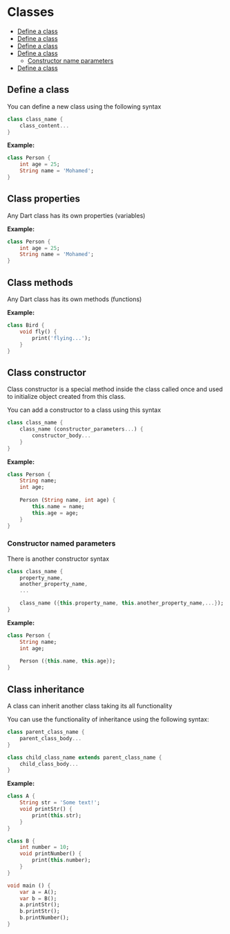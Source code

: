 # Classes

* [Define a class](#define-a-class)
* [Define a class](#class-properties)
* [Define a class](#class-methods)
* [Define a class](#class-constructor)
  * [Constructor name parameters](#constructor-named-parameters)
* [Define a class](#class-inheritance)

## Define a class

You can define a new class using the following syntax

```dart
class class_name {
    class_content...
}
```

**Example:**

```dart
class Person {
    int age = 25;
    String name = 'Mohamed';
}
```

## Class properties

Any Dart class has its own properties (variables)

**Example:**

```dart
class Person {
    int age = 25;
    String name = 'Mohamed';
}
```

## Class methods

Any Dart class has its own methods (functions)

**Example:**

```dart
class Bird {
    void fly() {
        print('flying...');
    }
}
```

## Class constructor

Class constructor is a special method inside the class called once and used to initialize object created from this class.

You can add a constructor to a class using this syntax

```dart
class class_name {
    class_name (constructor_parameters...) {
        constructor_body...
    }
}
```

**Example:**

```dart
class Person {
    String name;
    int age;
    
    Person (String name, int age) {
        this.name = name;
        this.age = age;
    }
}
```

### Constructor named parameters

There is another constructor syntax

```dart
class class_name {
    property_name,
    another_property_name,
    ...

    class_name ({this.property_name, this.another_property_name,...});
}
```

**Example:**

```dart
class Person {
    String name;
    int age;
    
    Person ({this.name, this.age});
}
```

## Class inheritance

A class can inherit another class taking its all functionality

You can use the functionality of inheritance using the following syntax:

```dart
class parent_class_name {
    parent_class_body...
}

class child_class_name extends parent_class_name {
    child_class_body...
}
```

**Example:**

```dart
class A {
    String str = 'Some text!';
    void printStr() {
        print(this.str);
    }
}

class B {
    int number = 10;
    void printNumber() {
        print(this.number);
    }
}

void main () {
    var a = A();
    var b = B();
    a.printStr();
    b.printStr();
    b.printNumber();
}
```